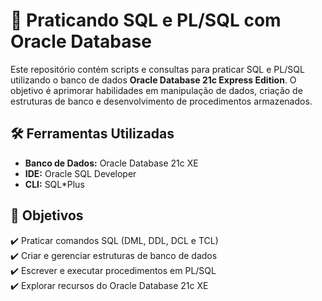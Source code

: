 # 🚀 Praticando SQL e PL/SQL com Oracle Database

Este repositório contém scripts e consultas para praticar SQL e PL/SQL utilizando o banco de dados **Oracle Database 21c Express Edition**. O objetivo é aprimorar habilidades em manipulação de dados, criação de estruturas de banco e desenvolvimento de procedimentos armazenados.

## 🛠️ Ferramentas Utilizadas
- **Banco de Dados:** Oracle Database 21c XE
- **IDE:** Oracle SQL Developer
- **CLI:** SQL*Plus


## 🎯 Objetivos
✔️ Praticar comandos SQL (DML, DDL, DCL e TCL)  
✔️ Criar e gerenciar estruturas de banco de dados  
✔️ Escrever e executar procedimentos em PL/SQL  
✔️ Explorar recursos do Oracle Database 21c XE  

